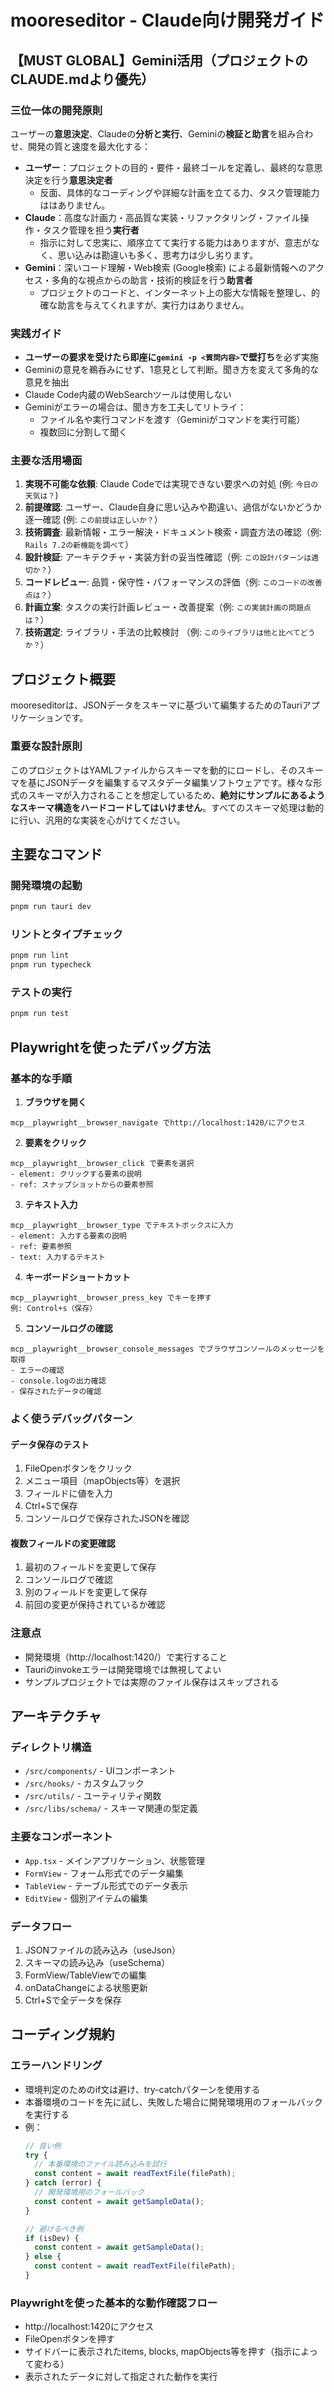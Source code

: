 # mooreseditor - Claude向け開発ガイド

## 【MUST GLOBAL】Gemini活用（プロジェクトのCLAUDE.mdより優先）

### 三位一体の開発原則
ユーザーの**意思決定**、Claudeの**分析と実行**、Geminiの**検証と助言**を組み合わせ、開発の質と速度を最大化する：
- **ユーザー**：プロジェクトの目的・要件・最終ゴールを定義し、最終的な意思決定を行う**意思決定者**
  - 反面、具体的なコーディングや詳細な計画を立てる力、タスク管理能力ははありません。
- **Claude**：高度な計画力・高品質な実装・リファクタリング・ファイル操作・タスク管理を担う**実行者**
  - 指示に対して忠実に、順序立てて実行する能力はありますが、意志がなく、思い込みは勘違いも多く、思考力は少し劣ります。
- **Gemini**：深いコード理解・Web検索 (Google検索) による最新情報へのアクセス・多角的な視点からの助言・技術的検証を行う**助言者**
  - プロジェクトのコードと、インターネット上の膨大な情報を整理し、的確な助言を与えてくれますが、実行力はありません。

### 実践ガイド
- **ユーザーの要求を受けたら即座に`gemini -p <質問内容>`で壁打ち**を必ず実施
- Geminiの意見を鵜呑みにせず、1意見として判断。聞き方を変えて多角的な意見を抽出
- Claude Code内蔵のWebSearchツールは使用しない
- Geminiがエラーの場合は、聞き方を工夫してリトライ：
  - ファイル名や実行コマンドを渡す（Geminiがコマンドを実行可能）
  - 複数回に分割して聞く

### 主要な活用場面
1. **実現不可能な依頼**: Claude Codeでは実現できない要求への対処 (例: `今日の天気は？`)
2. **前提確認**: ユーザー、Claude自身に思い込みや勘違い、過信がないかどうか逐一確認 (例: `この前提は正しいか？`）
3. **技術調査**: 最新情報・エラー解決・ドキュメント検索・調査方法の確認（例: `Rails 7.2の新機能を調べて`）
4. **設計検証**: アーキテクチャ・実装方針の妥当性確認（例: `この設計パターンは適切か？`）
5. **コードレビュー**: 品質・保守性・パフォーマンスの評価（例: `このコードの改善点は？`）
6. **計画立案**: タスクの実行計画レビュー・改善提案（例: `この実装計画の問題点は？`）
7. **技術選定**: ライブラリ・手法の比較検討 （例: `このライブラリは他と比べてどうか？`）

## プロジェクト概要
mooreseditorは、JSONデータをスキーマに基づいて編集するためのTauriアプリケーションです。

### 重要な設計原則
このプロジェクトはYAMLファイルからスキーマを動的にロードし、そのスキーマを基にJSONデータを編集するマスタデータ編集ソフトウェアです。様々な形式のスキーマが入力されることを想定しているため、**絶対にサンプルにあるようなスキーマ構造をハードコードしてはいけません**。すべてのスキーマ処理は動的に行い、汎用的な実装を心がけてください。

## 主要なコマンド

### 開発環境の起動
```bash
pnpm run tauri dev
```

### リントとタイプチェック
```bash
pnpm run lint
pnpm run typecheck
```

### テストの実行
```bash
pnpm run test
```

## Playwrightを使ったデバッグ方法

### 基本的な手順

1. **ブラウザを開く**
```
mcp__playwright__browser_navigate でhttp://localhost:1420/にアクセス
```

2. **要素をクリック**
```
mcp__playwright__browser_click で要素を選択
- element: クリックする要素の説明
- ref: スナップショットからの要素参照
```

3. **テキスト入力**
```
mcp__playwright__browser_type でテキストボックスに入力
- element: 入力する要素の説明
- ref: 要素参照
- text: 入力するテキスト
```

4. **キーボードショートカット**
```
mcp__playwright__browser_press_key でキーを押す
例: Control+s（保存）
```

5. **コンソールログの確認**
```
mcp__playwright__browser_console_messages でブラウザコンソールのメッセージを取得
- エラーの確認
- console.logの出力確認
- 保存されたデータの確認
```

### よく使うデバッグパターン

#### データ保存のテスト
1. FileOpenボタンをクリック
2. メニュー項目（mapObjects等）を選択
3. フィールドに値を入力
4. Ctrl+Sで保存
5. コンソールログで保存されたJSONを確認

#### 複数フィールドの変更確認
1. 最初のフィールドを変更して保存
2. コンソールログで確認
3. 別のフィールドを変更して保存
4. 前回の変更が保持されているか確認

### 注意点
- 開発環境（http://localhost:1420/）で実行すること
- Tauriのinvokeエラーは開発環境では無視してよい
- サンプルプロジェクトでは実際のファイル保存はスキップされる

## アーキテクチャ

### ディレクトリ構造
- `/src/components/` - UIコンポーネント
- `/src/hooks/` - カスタムフック
- `/src/utils/` - ユーティリティ関数
- `/src/libs/schema/` - スキーマ関連の型定義

### 主要なコンポーネント
- `App.tsx` - メインアプリケーション、状態管理
- `FormView` - フォーム形式でのデータ編集
- `TableView` - テーブル形式でのデータ表示
- `EditView` - 個別アイテムの編集

### データフロー
1. JSONファイルの読み込み（useJson）
2. スキーマの読み込み（useSchema）
3. FormView/TableViewでの編集
4. onDataChangeによる状態更新
5. Ctrl+Sで全データを保存

## コーディング規約

### エラーハンドリング
- 環境判定のためのif文は避け、try-catchパターンを使用する
- 本番環境のコードを先に試し、失敗した場合に開発環境用のフォールバックを実行する
- 例：
  ```typescript
  // 良い例
  try {
    // 本番環境のファイル読み込みを試行
    const content = await readTextFile(filePath);
  } catch (error) {
    // 開発環境用のフォールバック
    const content = await getSampleData();
  }
  
  // 避けるべき例
  if (isDev) {
    const content = await getSampleData();
  } else {
    const content = await readTextFile(filePath);
  }
  ```

### Playwrightを使った基本的な動作確認フロー
- http://localhost:1420にアクセス
- FileOpenボタンを押す
- サイドバーに表示されたitems, blocks, mapObjects等を押す（指示によって変わる）
- 表示されたデータに対して指定された動作を実行

